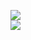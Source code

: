 [![](https://img.shields.io/badge/Made%20With-Github%20Spray-lightgrey.svg?style=for-the-badge&logo=github)](https://github.com/Annihil/github-spray#2452)  
[![](https://i.imgur.com/2DrTn0Z.gif)](https://github.com/Annihil/github-spray)